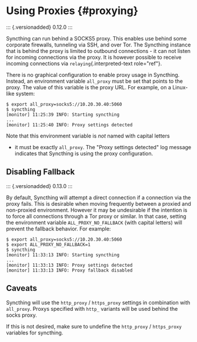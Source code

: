 Using Proxies {#proxying}
=============

::: {.versionadded}
0.12.0
:::

Syncthing can run behind a SOCKS5 proxy. This enables use behind some
corporate firewalls, tunneling via SSH, and over Tor. The Syncthing
instance that is behind the proxy is limited to outbound connections -
it can not listen for incoming connections via the proxy. It is however
possible to receive incoming connections via
`relaying`{.interpreted-text role="ref"}.

There is no graphical configuration to enable proxy usage in Syncthing.
Instead, an environment variable `all_proxy` must be set that points to
the proxy. The value of this variable is the proxy URL. For example, on
a Linux-like system:

    $ export all_proxy=socks5://10.20.30.40:5060
    $ syncthing
    [monitor] 11:25:39 INFO: Starting syncthing
    ...
    [monitor] 11:25:40 INFO: Proxy settings detected

Note that this environment variable is *not* named with capital letters
- it must be exactly `all_proxy`. The \"Proxy settings detected\" log
message indicates that Syncthing is using the proxy configuration.

Disabling Fallback
------------------

::: {.versionadded}
0.13.0
:::

By default, Syncthing will attempt a direct connection if a connection
via the proxy fails. This is desirable when moving frequently between a
proxied and non-proxied environment. However it may be undesirable if
the intention is to force all connections through a Tor proxy or
similar. In that case, setting the environment variable
`ALL_PROXY_NO_FALLBACK` (with capital letters) will prevent the fallback
behavior. For example:

    $ export all_proxy=socks5://10.20.30.40:5060
    $ export ALL_PROXY_NO_FALLBACK=1
    $ syncthing
    [monitor] 11:33:13 INFO: Starting syncthing
    ...
    [monitor] 11:33:13 INFO: Proxy settings detected
    [monitor] 11:33:13 INFO: Proxy fallback disabled

Caveats
-------

Syncthing will use the `http_proxy` / `https_proxy` settings in
combination with `all_proxy`. Proxys specified with `http_` variants
will be used behind the socks proxy.

If this is not desired, make sure to undefine the `http_proxy` /
`https_proxy` variables for syncthing.
